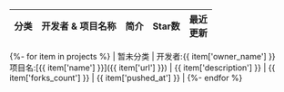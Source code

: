| **分类** | **开发者 & 项目名称** | **简介** | **Star数** | **最近<br/>更新** |
| :----: | :----: | :----: | :----: | :----: |
{%- for item in projects %}
| 暂未分类 | 开发者:{{ item['owner_name'] }} <br/> 项目名:[{{ item['name'] }}]({{ item['url'] }}) | {{ item['description'] }} | {{ item['forks_count'] }} |  {{ item['pushed_at'] }} |
{%- endfor %}